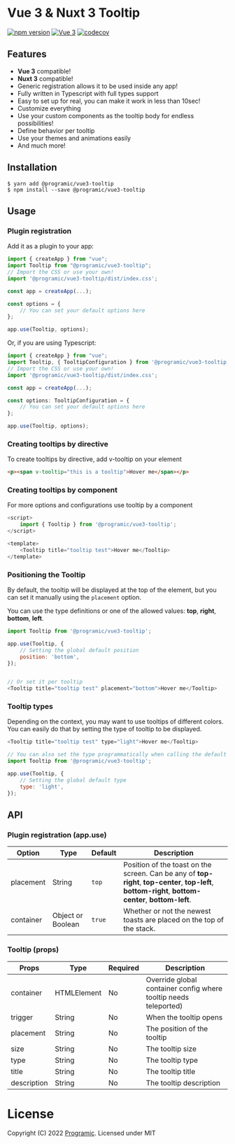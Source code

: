 # Vue 3 & Nuxt 3 Tooltip
[![npm version](https://badge.fury.io/js/@programic%2Fvue3-tooltip.svg)](https://badge.fury.io/js/@programic%2Fvue3-tooltip)
[![Vue 3](https://img.shields.io/badge/Vue-3-green)](https://img.shields.io/badge/Vue-3-green)
[![codecov](https://codecov.io/gh/Maronato/vue-toastification/branch/master/graph/badge.svg)](https://codecov.io/gh/Maronato/vue-toastification)

[//]: # (![vt]&#40;https://i.imgur.com/i2PMcTq.gif&#41;)

## Features

- **Vue 3** compatible!
- **Nuxt 3** compatible!
- Generic registration allows it to be used inside any app!
- Fully written in Typescript with full types support
- Easy to set up for real, you can make it work in less than 10sec!
- Customize everything
- Use your custom components as the tooltip body for endless possibilities!
- Define behavior per tooltip
- Use your themes and animations easily
- And much more!

## Installation

```
$ yarn add @programic/vue3-tooltip
$ npm install --save @programic/vue3-tooltip
```

## Usage

### Plugin registration

Add it as a plugin to your app:
```javascript
import { createApp } from "vue";
import Tooltip from "@programic/vue3-tooltip";
// Import the CSS or use your own!
import '@programic/vue3-tooltip/dist/index.css';

const app = createApp(...);

const options = {
    // You can set your default options here
};

app.use(Tooltip, options);
```

Or, if you are using Typescript:
```javascript
import { createApp } from "vue";
import Tooltip, { TooltipConfiguration } from '@programic/vue3-tooltip';
// Import the CSS or use your own!
import '@programic/vue3-tooltip/dist/index.css';

const app = createApp(...);

const options: TooltipConfiguration = {
    // You can set your default options here
};

app.use(Tooltip, options);
```

### Creating tooltips by directive
To create tooltips by directive, add v-tooltip on your element

```html
<p><span v-tooltip="this is a tooltip">Hover me</span></p>
```

### Creating tooltips by component
For more options and configurations use tooltip by a component

```javascript
<script>
    import { Tooltip } from '@programic/vue3-tooltip';
</script>

<template>
    <Tooltip title="tooltip test">Hover me</Tooltip>
</template>
```

### Positioning the Tooltip

By default, the tooltip will be displayed at the top of the element, but you can set it manually using the `placement` option.

You can use the type definitions or one of the allowed values: **top**, **right**, **bottom**, **left**.

```javascript
import Tooltip from '@programic/vue3-tooltip';

app.use(Tooltip, {
    // Setting the global default position
    position: 'bottom',
});


// Or set it per tooltip
<Tooltip title="tooltip test" placement="bottom">Hover me</Tooltip>
```

### Tooltip types

Depending on the context, you may want to use tooltips of different colors. You can easily do that by setting the type of tooltip to be displayed.

```javascript
<Tooltip title="tooltip test" type="light">Hover me</Tooltip>

// You can also set the type programmatically when calling the default toast
import Tooltip from '@programic/vue3-tooltip';

app.use(Tooltip, {
    // Setting the global default type
    type: 'light',
});
```

## API

### Plugin registration (app.use)
| Option                 | Type                                                              | Default                                             | Description                                                                                                                                                                                                               |
|------------------------|-------------------------------------------------------------------|-----------------------------------------------------| ------------------------------------------------------------------------------------------------------------------------------------------------------------------------------------------------------------------------- |
| placement              | String                                                            | `top`                                               | Position of the toast on the screen. Can be any of **top-right**, **top-center**, **top-left**, **bottom-right**, **bottom-center**, **bottom-left**.                                                                     |
| container              | Object or Boolean                                                 | `true`                                              | Whether or not the newest toasts are placed on the top of the stack.                                                                                                                                                      |

### Tooltip (props)
| Props       | Type        | Required | Description                                                      |
|-------------|-------------|----------|------------------------------------------------------------------|
| container   | HTMLElement | No       | Override global container config where tooltip needs teleported) |
| trigger     | String      | No       | When the tooltip opens                                           |
| placement   | String      | No       | The position of the tooltip                                      |
| size        | String      | No       | The tooltip size                                                 |
| type        | String      | No       | The tooltip type                                                 |
| title       | String      | No       | The tooltip title                                                |
| description | String      | No       | The tooltip description                                          |


# License
Copyright (C) 2022 [Programic](https://github.com/programic). Licensed under MIT

